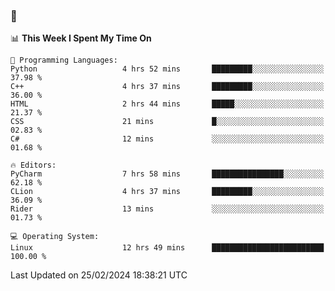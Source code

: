 ### 👋

<!--START_SECTION:waka-->
📊 **This Week I Spent My Time On** 

```text
💬 Programming Languages: 
Python                   4 hrs 52 mins       █████████░░░░░░░░░░░░░░░░   37.98 % 
C++                      4 hrs 37 mins       █████████░░░░░░░░░░░░░░░░   36.00 % 
HTML                     2 hrs 44 mins       █████░░░░░░░░░░░░░░░░░░░░   21.37 % 
CSS                      21 mins             █░░░░░░░░░░░░░░░░░░░░░░░░   02.83 % 
C#                       12 mins             ░░░░░░░░░░░░░░░░░░░░░░░░░   01.68 % 

🔥 Editors: 
PyCharm                  7 hrs 58 mins       ████████████████░░░░░░░░░   62.18 % 
CLion                    4 hrs 37 mins       █████████░░░░░░░░░░░░░░░░   36.09 % 
Rider                    13 mins             ░░░░░░░░░░░░░░░░░░░░░░░░░   01.73 % 

💻 Operating System: 
Linux                    12 hrs 49 mins      █████████████████████████   100.00 % 
```


 Last Updated on 25/02/2024 18:38:21 UTC
<!--END_SECTION:waka-->
